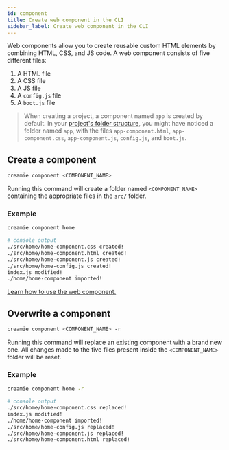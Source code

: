 ```yaml
---
id: component
title: Create web component in the CLI
sidebar_label: Create web component in the CLI
---
```


Web components allow you to create reusable custom HTML elements by combining HTML, CSS, and JS code. A web component consists of five different files:
1. A HTML file
2. A CSS file
3. A JS file
4. A `config.js` file
5. A `boot.js` file

> When creating a project, a component named `app` is created by default. In your [project's folder structure](https://creamie.now.sh/docs/projectgeneration#folder-structure), you might have noticed a folder named `app`, with the files `app-component.html`, `app-component.css`, `app-component.js`, `config.js`, and `boot.js`.

## Create a component

```sh
creamie component <COMPONENT_NAME>
```

Running this command will create a folder named `<COMPONENT_NAME>` containing the appropriate files in the `src/` folder.

### Example

```sh
creamie component home

# console output
./src/home/home-component.css created!
./src/home/home-component.html created!
./src/home/home-component.js created!
./src/home/home-config.js created!
index.js modified!
./home/home-component imported!
```

[Learn how to use the web component.](https://creamie.now.sh/docs/webcomponents)

## Overwrite a component

```sh
creamie component <COMPONENT_NAME> -r
```

Running this command will replace an existing component with a brand new one. All changes made to the five files present inside the `<COMPONENT_NAME>` folder will be reset.

### Example

```sh
creamie component home -r

# console output
./src/home/home-component.css replaced!
index.js modified!
./home/home-component imported!
./src/home/home-config.js replaced!
./src/home/home-component.js replaced!
./src/home/home-component.html replaced!
```
